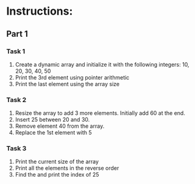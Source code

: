 # **Instructions:**
## Part 1
### Task 1
1. Create a dynamic array and initialize it with the following integers: 10, 20, 30, 40, 50
2. Print the 3rd element using pointer arithmetic
3. Print the last element using the array size

### Task 2
1. Resize the array to add 3 more elements. Initially add 60 at the end.
2. Insert 25 between 20 and 30.
3. Remove element 40 from the array.
4. Replace the 1st element with 5

### Task 3
1. Print the current size of the array
2. Print all the elements in the reverse order
3. Find the and print the index of 25


